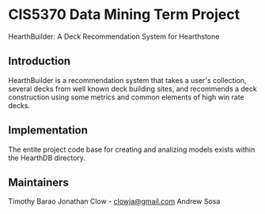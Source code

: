 # CIS5370 Data Mining Term Project

HearthBuilder: A Deck Recommendation System for Hearthstone

## Introduction

HearthBuilder is a recommendation system that takes a user's collection, several decks from well known deck building sites, and recommends a deck construction using some metrics and common elements of high win rate decks.

## Implementation
The entite project code base for creating and analizing models exists within the HearthDB directory. 

## Maintainers
Timothy Barao
Jonathan Clow - clowja@gmail.com
Andrew Sosa
